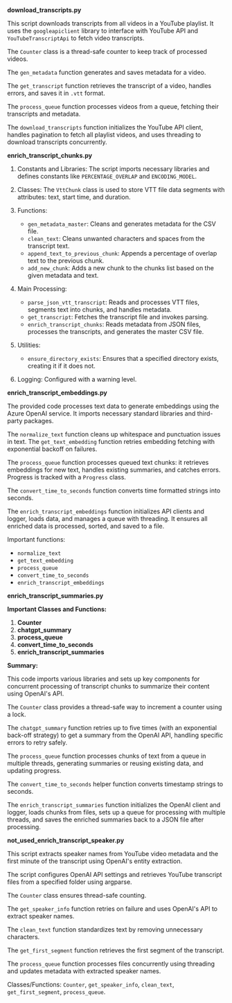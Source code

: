 **download_transcripts.py**

This script downloads transcripts from all videos in a YouTube playlist. It uses the `googleapiclient` library to interface with YouTube API and `YouTubeTranscriptApi` to fetch video transcripts.

The `Counter` class is a thread-safe counter to keep track of processed videos.

The `gen_metadata` function generates and saves metadata for a video.

The `get_transcript` function retrieves the transcript of a video, handles errors, and saves it in `.vtt` format.

The `process_queue` function processes videos from a queue, fetching their transcripts and metadata.

The `download_transcripts` function initializes the YouTube API client, handles pagination to fetch all playlist videos, and uses threading to download transcripts concurrently.

**enrich_transcript_chunks.py**

1. Constants and Libraries: The script imports necessary libraries and defines constants like `PERCENTAGE_OVERLAP` and `ENCODING_MODEL`.

2. Classes: The `VttChunk` class is used to store VTT file data segments with attributes: text, start time, and duration.

3. Functions: 
   - `gen_metadata_master`: Cleans and generates metadata for the CSV file.
   - `clean_text`: Cleans unwanted characters and spaces from the transcript text.
   - `append_text_to_previous_chunk`: Appends a percentage of overlap text to the previous chunk.
   - `add_new_chunk`: Adds a new chunk to the chunks list based on the given metadata and text.

4. Main Processing:
   - `parse_json_vtt_transcript`: Reads and processes VTT files, segments text into chunks, and handles metadata.
   - `get_transcript`: Fetches the transcript file and invokes parsing.
   - `enrich_transcript_chunks`: Reads metadata from JSON files, processes the transcripts, and generates the master CSV file.

5. Utilities:
   - `ensure_directory_exists`: Ensures that a specified directory exists, creating it if it does not.

6. Logging: Configured with a warning level.

**enrich_transcript_embeddings.py**

The provided code processes text data to generate embeddings using the Azure OpenAI service. It imports necessary standard libraries and third-party packages.

The `normalize_text` function cleans up whitespace and punctuation issues in text. The `get_text_embedding` function retries embedding fetching with exponential backoff on failures.

The `process_queue` function processes queued text chunks: it retrieves embeddings for new text, handles existing summaries, and catches errors. Progress is tracked with a `Progress` class.

The `convert_time_to_seconds` function converts time formatted strings into seconds.

The `enrich_transcript_embeddings` function initializes API clients and logger, loads data, and manages a queue with threading. It ensures all enriched data is processed, sorted, and saved to a file.

Important functions:
- `normalize_text`
- `get_text_embedding`
- `process_queue`
- `convert_time_to_seconds`
- `enrich_transcript_embeddings`

**enrich_transcript_summaries.py**

**Important Classes and Functions:**
1. **Counter**
2. **chatgpt_summary**
3. **process_queue**
4. **convert_time_to_seconds**
5. **enrich_transcript_summaries**

**Summary:**

This code imports various libraries and sets up key components for concurrent processing of transcript chunks to summarize their content using OpenAI's API.

The `Counter` class provides a thread-safe way to increment a counter using a lock.

The `chatgpt_summary` function retries up to five times (with an exponential back-off strategy) to get a summary from the OpenAI API, handling specific errors to retry safely.

The `process_queue` function processes chunks of text from a queue in multiple threads, generating summaries or reusing existing data, and updating progress.

The `convert_time_to_seconds` helper function converts timestamp strings to seconds.

The `enrich_transcript_summaries` function initializes the OpenAI client and logger, loads chunks from files, sets up a queue for processing with multiple threads, and saves the enriched summaries back to a JSON file after processing.

**not_used_enrich_transcript_speaker.py**

This script extracts speaker names from YouTube video metadata and the first minute of the transcript using OpenAI's entity extraction.

The script configures OpenAI API settings and retrieves YouTube transcript files from a specified folder using argparse. 

The `Counter` class ensures thread-safe counting.

The `get_speaker_info` function retries on failure and uses OpenAI's API to extract speaker names.

The `clean_text` function standardizes text by removing unnecessary characters.

The `get_first_segment` function retrieves the first segment of the transcript.

The `process_queue` function processes files concurrently using threading and updates metadata with extracted speaker names.

Classes/Functions: `Counter`, `get_speaker_info`, `clean_text`, `get_first_segment`, `process_queue`.

